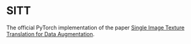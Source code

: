 # SITT
The official PyTorch implementation of the paper [Single Image Texture Translation for Data Augmentation]().

